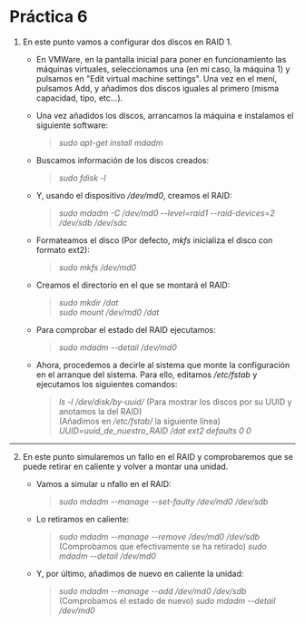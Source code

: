 # Práctica 6

1. En este punto vamos a configurar dos discos en RAID 1.

   * En VMWare, en la pantalla inicial para poner en funcionamiento las máquinas virtuales, seleccionamos una (en mi caso, la máquina 1) y pulsamos en "Edit virtual machine settings". Una vez en el mení, pulsamos Add, y añadimos dos discos iguales al primero (misma capacidad, tipo, etc...).

   * Una vez añadidos los discos, arrancamos la máquina e instalamos el siguiente software:

     > _sudo apt-get install mdadm_

   * Buscamos información de los discos creados:

     > _sudo fdisk -l_

   * Y, usando el dispositivo _/dev/md0_, creamos el RAID:

     > _sudo mdadm -C /dev/md0 --level=raid1 --raid-devices=2 /dev/sdb /dev/sdc_

   * Formateamos el disco (Por defecto, _mkfs_ inicializa el disco con formato ext2):

     > _sudo mkfs /dev/md0_

   * Creamos el directorio en el que se montará el RAID:

     > _sudo mkdir /dat_  
     _sudo mount /dev/md0 /dat_

   * Para comprobar el estado del RAID ejecutamos:

     > _sudo mdadm --detail /dev/md0_

   * Ahora, procedemos a decirle al sistema que monte la configuración en el arranque del sistema. Para ello, editamos _/etc/fstab_ y ejecutamos los siguientes comandos:

     > _ls -l /dev/disk/by-uuid/_ (Para mostrar los discos por su UUID y anotamos la del RAID)  
     (Añadimos en _/etc/fstab/_ la siguiente línea) _UUID=uuid_de_nuestro_RAID /dat ext2 defaults 0 0_

___
2. En este punto simularemos un fallo en el RAID y comprobaremos que se puede retirar en caliente y volver a montar una unidad.

   * Vamos a simular u nfallo en el RAID:

     > _sudo mdadm --manage --set-faulty /dev/md0 /dev/sdb_

   * Lo retiramos en caliente:

     > _sudo mdadm --manage --remove /dev/md0 /dev/sdb_  
     (Comprobamos que efectivamente se ha retirado) _sudo mdadm --detail /dev/md0_

   * Y, por último, añadimos de nuevo en caliente la unidad:

     > _sudo mdadm --manage --add /dev/md0 /dev/sdb_  (Comprobamos el estado de nuevo) _sudo mdadm --detail /dev/md0_